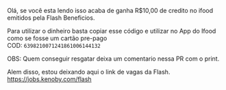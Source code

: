 Olá, se você esta lendo isso acaba de ganha R$10,00 de credito no ifood emitidos pela Flash Beneficios.                    
                    
Para utilizar o dinheiro basta copiar esse código e utilizar no App do Ifood como se fosse um cartão pre-pago                    
COD: ```6398210071241861006144132```                    
                    
OBS: Quem conseguir resgatar deixa um comentario nessa PR com o print.                    
                    
                    
Alem disso, estou deixando aqui o link de vagas da Flash.                    
https://jobs.kenoby.com/flash                    
